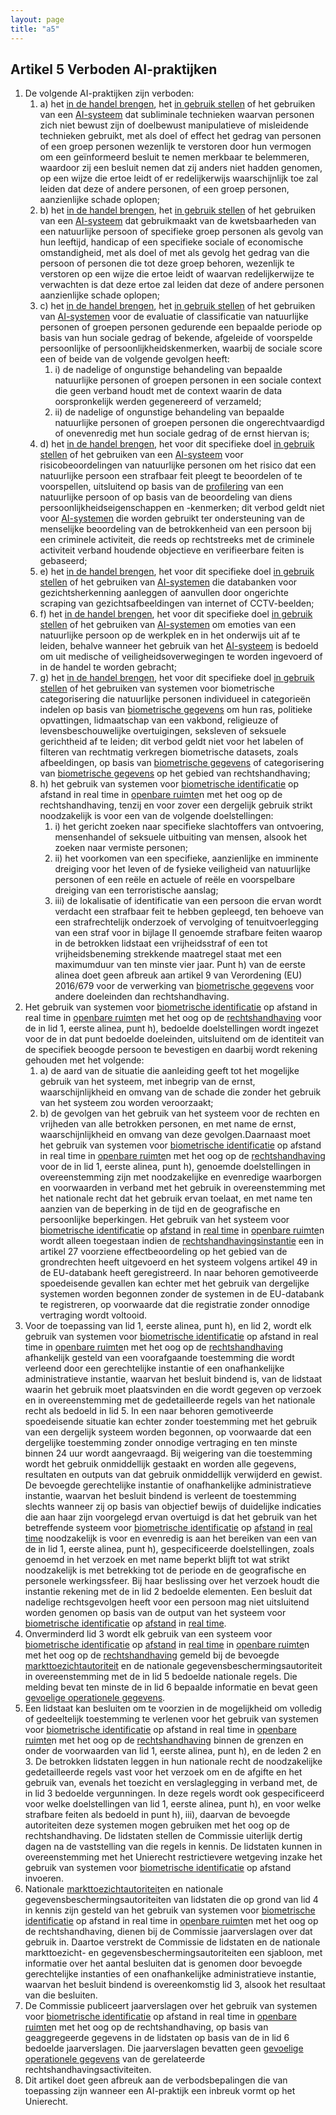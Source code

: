 ```yaml
---
layout: page
title: "a5"
---
```


## Artikel 5 Verboden AI-praktijken

1. De volgende AI-praktijken zijn verboden:
	1. a) het [in de handel brengen](a3.md#^handel), het [in gebruik stellen](a3.md#^gebruik) of het gebruiken van een [AI-systeem](a3.md#^ai-systeem) dat subliminale technieken waarvan personen zich niet bewust zijn of doelbewust manipulatieve of misleidende technieken gebruikt, met als doel of effect het gedrag van personen of een groep personen wezenlijk te verstoren door hun vermogen om een geïnformeerd besluit te nemen merkbaar te belemmeren, waardoor zij een besluit nemen dat zij anders niet hadden genomen, op een wijze die ertoe leidt of er redelijkerwijs waarschijnlijk toe zal leiden dat deze of andere personen, of een groep personen, aanzienlijke schade oplopen;
	2. b) het [in de handel brengen](a3.md#^handel), het [in gebruik stellen](a3.md#^gebruik) of het gebruiken van een [AI-systeem](a3.md#^ai-systeem) dat gebruikmaakt van de kwetsbaarheden van een natuurlijke persoon of specifieke groep personen als gevolg van hun leeftijd, handicap of een specifieke sociale of economische omstandigheid, met als doel of met als gevolg het gedrag van die persoon of personen die tot deze groep behoren, wezenlijk te verstoren op een wijze die ertoe leidt of waarvan redelijkerwijze te verwachten is dat deze ertoe zal leiden dat deze of andere personen aanzienlijke schade oplopen;
	3. c) het [in de handel brengen](a3.md#^handel), het [in gebruik stellen](a3.md#^gebruik) of het gebruiken van [AI-systemen](a3.md#^ai-systeem) voor de evaluatie of classificatie van natuurlijke personen of groepen personen gedurende een bepaalde periode op basis van hun sociale gedrag of bekende, afgeleide of voorspelde persoonlijke of persoonlijkheidskenmerken, waarbij de sociale score een of beide van de volgende gevolgen heeft:
		1. i) de nadelige of ongunstige behandeling van bepaalde natuurlijke personen of groepen personen in een sociale context die geen verband houdt met de context waarin de data oorspronkelijk werden gegenereerd of verzameld;
		2. ii) de nadelige of ongunstige behandeling van bepaalde natuurlijke personen of groepen personen die ongerechtvaardigd of onevenredig met hun sociale gedrag of de ernst hiervan is;
	4. d) het [in de handel brengen](a3.md#^handel), het voor dit specifieke doel [in gebruik stellen](a3.md#^gebruik) of het gebruiken van een [AI-systeem](a3.md#^ai-systeem) voor risicobeoordelingen van natuurlijke personen om het risico dat een natuurlijke persoon een strafbaar feit pleegt te beoordelen of te voorspellen, uitsluitend op basis van de [profilering](a3.md#^profil) van een natuurlijke persoon of op basis van de beoordeling van diens persoonlijkheidseigenschappen en -kenmerken; dit verbod geldt niet voor [AI-systemen](a3.md#^ai-systeem) die worden gebruikt ter ondersteuning van de menselijke beoordeling van de betrokkenheid van een persoon bij een criminele activiteit, die reeds op rechtstreeks met de criminele activiteit verband houdende objectieve en verifieerbare feiten is gebaseerd;
	5. e) het [in de handel brengen](a3.md#^handel), het voor dit specifieke doel [in gebruik stellen](a3.md#^gebruik) of het gebruiken van [AI-systemen](a3.md#^ai-systeem) die databanken voor gezichtsherkenning aanleggen of aanvullen door ongerichte scraping van gezichtsafbeeldingen van internet of CCTV-beelden;
	6. f) het [in de handel brengen](a3.md#^handel), het voor dit specifieke doel [in gebruik stellen](a3.md#^gebruik) of het gebruiken van [AI-systemen](a3.md#^ai-systeem) om emoties van een natuurlijke persoon op de werkplek en in het onderwijs uit af te leiden, behalve wanneer het gebruik van het [AI-systeem](a3.md#^ai-systeem) is bedoeld om uit medische of veiligheidsoverwegingen te worden ingevoerd of in de handel te worden gebracht;
	7. g) het [in de handel brengen](a3.md#^handel), het voor dit specifieke doel [in gebruik stellen](a3.md#^gebruik) of het gebruiken van systemen voor biometrische categorisering die natuurlijke personen individueel in categorieën indelen op basis van [biometrische gegevens](a3.md#^biog) om hun ras, politieke opvattingen, lidmaatschap van een vakbond, religieuze of levensbeschouwelijke overtuigingen, seksleven of seksuele gerichtheid af te leiden; dit verbod geldt niet voor het labelen of filteren van rechtmatig verkregen biometrische datasets, zoals afbeeldingen, op basis van [biometrische gegevens](a3.md#^biog) of categorisering van [biometrische gegevens](a3.md#^biog) op het gebied van rechtshandhaving;
	8. h) het gebruik van systemen voor [biometrische identificatie](a3.md#^bioid) op afstand in real time in [openbare ruimte](a3.md#^openb)n met het oog op de rechtshandhaving, tenzij en voor zover een dergelijk gebruik strikt noodzakelijk is voor een van de volgende doelstellingen:
		1. i) het gericht zoeken naar specifieke slachtoffers van ontvoering, mensenhandel of seksuele uitbuiting van mensen, alsook het zoeken naar vermiste personen;
		2. ii) het voorkomen van een specifieke, aanzienlijke en imminente dreiging voor het leven of de fysieke veiligheid van natuurlijke personen of een reële en actuele of reële en voorspelbare dreiging van een terroristische aanslag;
		3. iii) de lokalisatie of identificatie van een persoon die ervan wordt verdacht een strafbaar feit te hebben gepleegd, ten behoeve van een strafrechtelijk onderzoek of vervolging of tenuitvoerlegging van een straf voor in bijlage II genoemde strafbare feiten waarop in de betrokken lidstaat een vrijheidsstraf of een tot vrijheidsbeneming strekkende maatregel staat met een maximumduur van ten minste vier jaar.
		Punt h) van de eerste alinea doet geen afbreuk aan artikel 9 van Verordening (EU) 2016/679 voor de verwerking van [biometrische gegevens](a3.md#^biog) voor andere doeleinden dan rechtshandhaving.
2. Het gebruik van systemen voor [biometrische identificatie](a3.md#^bioid) op afstand in real time in [openbare ruimte](a3.md#^openb)n met het oog op de [rechtshandhaving](a3.md#^rh) voor de in lid 1, eerste alinea, punt h), bedoelde doelstellingen wordt ingezet voor de in dat punt bedoelde doeleinden, uitsluitend om de identiteit van de specifiek beoogde persoon te bevestigen en daarbij wordt rekening gehouden met het volgende:
	1. a) de aard van de situatie die aanleiding geeft tot het mogelijke gebruik van het systeem, met inbegrip van de ernst, waarschijnlijkheid en omvang van de schade die zonder het gebruik van het systeem zou worden veroorzaakt;
	2. b) de gevolgen van het gebruik van het systeem voor de rechten en vrijheden van alle betrokken personen, en met name de ernst, waarschijnlijkheid en omvang van deze gevolgen.Daarnaast moet het gebruik van systemen voor [biometrische identificatie](a3.md#^bioid) op afstand in real time in [openbare ruimte](a3.md#^openb)n met het oog op de [rechtshandhaving](a3.md#^rh) voor de in lid 1, eerste alinea, punt h), genoemde doelstellingen in overeenstemming zijn met noodzakelijke en evenredige waarborgen en voorwaarden in verband met het gebruik in overeenstemming met het nationale recht dat het gebruik ervan toelaat, en met name ten aanzien van de beperking in de tijd en de geografische en persoonlijke beperkingen. Het gebruik van het systeem voor [biometrische identificatie](a3.md#^bioid) op [afstand](a3.md#^sbia) in [real time](a3.md#^realt) in [openbare ruimte](a3.md#^openb)n wordt alleen toegestaan indien de [rechtshandhavingsinstantie](a3.md#^rhi) een in artikel 27 voorziene effectbeoordeling op het gebied van de grondrechten heeft uitgevoerd en het systeem volgens artikel 49 in de EU-databank heeft geregistreerd. In naar behoren gemotiveerde spoedeisende gevallen kan echter met het gebruik van dergelijke systemen worden begonnen zonder de systemen in de EU-databank te registreren, op voorwaarde dat die registratie zonder onnodige vertraging wordt voltooid.
3. Voor de toepassing van lid 1, eerste alinea, punt h), en lid 2, wordt elk gebruik van systemen voor [biometrische identificatie](a3.md#^bioid) op afstand in real time in [openbare ruimte](a3.md#^openb)n met het oog op de [rechtshandhaving](a3.md#^rh) afhankelijk gesteld van een voorafgaande toestemming die wordt verleend door een gerechtelijke instantie of een onafhankelijke administratieve instantie, waarvan het besluit bindend is, van de lidstaat waarin het gebruik moet plaatsvinden en die wordt gegeven op verzoek en in overeenstemming met de gedetailleerde regels van het nationale recht als bedoeld in lid 5. In een naar behoren gemotiveerde spoedeisende situatie kan echter zonder toestemming met het gebruik van een dergelijk systeem worden begonnen, op voorwaarde dat een dergelijke toestemming zonder onnodige vertraging en ten minste binnen 24 uur wordt aangevraagd. Bij weigering van die toestemming wordt het gebruik onmiddellijk gestaakt en worden alle gegevens, resultaten en outputs van dat gebruik onmiddellijk verwijderd en gewist.
   De bevoegde gerechtelijke instantie of onafhankelijke administratieve instantie, waarvan het besluit bindend is verleent de toestemming slechts wanneer zij op basis van objectief bewijs of duidelijke indicaties die aan haar zijn voorgelegd ervan overtuigd is dat het gebruik van het betreffende systeem voor [biometrische identificatie](a3.md#^bioid) op [afstand](a3.md#^sbia) in [real time](a3.md#^realt) noodzakelijk is voor en evenredig is aan het bereiken van een van de in lid 1, eerste alinea, punt h), gespecificeerde doelstellingen, zoals genoemd in het verzoek en met name beperkt blijft tot wat strikt noodzakelijk is met betrekking tot de periode en de geografische en personele werkingssfeer. Bij haar beslissing over het verzoek houdt die instantie rekening met de in lid 2 bedoelde elementen. Een besluit dat nadelige rechtsgevolgen heeft voor een persoon mag niet uitsluitend worden genomen op basis van de output van het systeem voor [biometrische identificatie](a3.md#^bioid) op [afstand](a3.md#^sbia) in [real time](a3.md#^realt).
4. Onverminderd lid 3 wordt elk gebruik van een systeem voor [biometrische identificatie](a3.md#^bioid) op [afstand](a3.md#^sbia) in [real time](a3.md#^realt) in [openbare ruimte](a3.md#^openb)n met het oog op de [rechtshandhaving](a3.md#^rh) gemeld bij de bevoegde [markttoezichtautoriteit](a3.md#^mta) en de nationale gegevensbeschermingsautoriteit in overeenstemming met de in lid 5 bedoelde nationale regels. Die melding bevat ten minste de in lid 6 bepaalde informatie en bevat geen [gevoelige operationele gegevens](a3.md#^gog).
5. Een lidstaat kan besluiten om te voorzien in de mogelijkheid om volledig of gedeeltelijk toestemming te verlenen voor het gebruik van systemen voor [biometrische identificatie](a3.md#^bioid) op afstand in real time in [openbare ruimte](a3.md#^openb)n met het oog op de [rechtshandhaving](a3.md#^rh) binnen de grenzen en onder de voorwaarden van lid 1, eerste alinea, punt h), en de leden 2 en 3. De betrokken lidstaten leggen in hun nationale recht de noodzakelijke gedetailleerde regels vast voor het verzoek om en de afgifte en het gebruik van, evenals het toezicht en verslaglegging in verband met, de in lid 3 bedoelde vergunningen. In deze regels wordt ook gespecificeerd voor welke doelstellingen van lid 1, eerste alinea, punt h), en voor welke strafbare feiten als bedoeld in punt h), iii), daarvan de bevoegde autoriteiten deze systemen mogen gebruiken met het oog op de rechtshandhaving. De lidstaten stellen de Commissie uiterlijk dertig dagen na de vaststelling van die regels in kennis. De lidstaten kunnen in overeenstemming met het Unierecht restrictievere wetgeving inzake het gebruik van systemen voor [biometrische identificatie](a3.md#^bioid) op afstand invoeren.
6. Nationale [markttoezichtautoriteit](a3.md#^mta)en en nationale gegevensbeschermingsautoriteiten van lidstaten die op grond van lid 4 in kennis zijn gesteld van het gebruik van systemen voor [biometrische identificatie](a3.md#^bioid) op afstand in real time in [openbare ruimte](a3.md#^openb)n met het oog op de rechtshandhaving, dienen bij de Commissie jaarverslagen over dat gebruik in. Daartoe verstrekt de Commissie de lidstaten en de nationale markttoezicht- en gegevensbeschermingsautoriteiten een sjabloon, met informatie over het aantal besluiten dat is genomen door bevoegde gerechtelijke instanties of een onafhankelijke administratieve instantie, waarvan het besluit bindend is overeenkomstig lid 3, alsook het resultaat van die besluiten.
7. De Commissie publiceert jaarverslagen over het gebruik van systemen voor [biometrische identificatie](a3.md#^bioid) op afstand in real time in [openbare ruimte](a3.md#^openb)n met het oog op de rechtshandhaving, op basis van geaggregeerde gegevens in de lidstaten op basis van de in lid 6 bedoelde jaarverslagen. Die jaarverslagen bevatten geen [gevoelige operationele gegevens](a3.md#^gog) van de gerelateerde rechtshandhavingsactiviteiten.
8. Dit artikel doet geen afbreuk aan de verbodsbepalingen die van toepassing zijn wanneer een AI-praktijk een inbreuk vormt op het Unierecht.